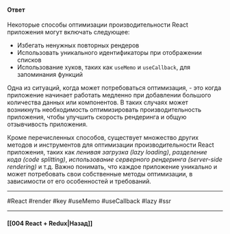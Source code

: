 #### Ответ

Некоторые способы оптимизации производительности React приложения могут включать следующее:

- Избегать ненужных повторных рендеров
- Использовать уникального идентификаторы при отображении списков
- Использование хуков, таких как `useMemo` и `useCallback`, для запоминания функций

Одна из ситуаций, когда может потребоваться оптимизация, - это когда приложение начинает работать медленно при добавлении большого количества данных или компонентов. В таких случаях может возникнуть необходимость оптимизировать производительность приложения, чтобы улучшить скорость рендеринга и общую отзывчивость приложения.

Кроме перечисленных способов, существует множество других методов и инструментов для оптимизации производительности React приложения, таких как *ленивая загрузка (lazy loading)*, *разделение кода (code splitting)*, *использование серверного рендеринга (server-side rendering)* и т.д. Важно понимать, что каждое приложение уникально и может потребовать свои собственные методы оптимизации, в зависимости от его особенностей и требований.

____
#React #render #key #useMemo #useCallback #lazy #ssr

____

#### [[004 React + Redux|Назад]]